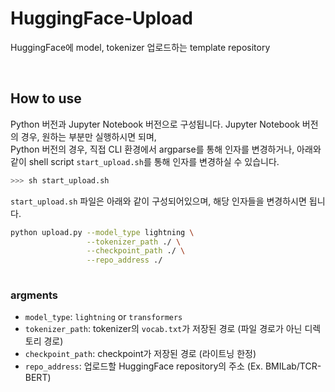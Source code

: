 # HuggingFace-Upload
HuggingFace에 model, tokenizer 업로드하는 template repository

<br>

## How to use
Python 버전과 Jupyter Notebook 버전으로 구성됩니다.
Jupyter Notebook 버전의 경우, 원하는 부분만 실행하시면 되며,  
Python 버전의 경우, 직접 CLI 환경에서 argparse를 통해 인자를 변경하거나, 아래와 같이 shell script `start_upload.sh`를 통해 인자를 변경하실 수 있습니다.
```bash
>>> sh start_upload.sh
```
`start_upload.sh` 파일은 아래와 같이 구성되어있으며, 해당 인자들을 변경하시면 됩니다.
```bash
python upload.py --model_type lightning \
                 --tokenizer_path ./ \
                 --checkpoint_path ./ \
                 --repo_address ./
                
```

### argments
- `model_type`: `lightning` or `transformers`
- `tokenizer_path`: tokenizer의 `vocab.txt`가 저장된 경로 (파일 경로가 아닌 디렉토리 경로)
- `checkpoint_path`: checkpoint가 저장된 경로 (라이트닝 한정)
- `repo_address`: 업로드할 HuggingFace repository의 주소 (Ex. BMILab/TCR-BERT)